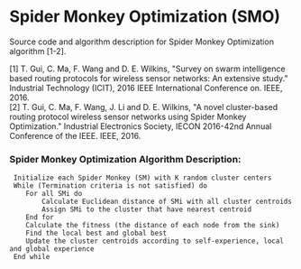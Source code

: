 # Spider Monkey Optimization (SMO)
Source code and algorithm description for Spider Monkey Optimization algorithm [1-2]. 

[1]	T. Gui, C. Ma, F. Wang and D. E. Wilkins, "Survey on swarm intelligence based routing protocols for wireless sensor networks: An extensive study." Industrial Technology (ICIT), 2016 IEEE International Conference on. IEEE, 2016. <br>
[2]	T. Gui, C. Ma, F. Wang, J. Li and D. E. Wilkins, "A novel cluster-based routing protocol wireless sensor networks using Spider Monkey Optimization." Industrial Electronics Society, IECON 2016-42nd Annual Conference of the IEEE. IEEE, 2016.


### Spider Monkey Optimization Algorithm Description:
```
 Initialize each Spider Monkey (SM) with K random cluster centers 
 While (Termination criteria is not satisfied) do
	For all SMi do
		Calculate Euclidean distance of SMi with all cluster centroids 
		Assign SMi to the cluster that have nearest centroid
	End for
	Calculate the fitness (the distance of each node from the sink)
	Find the local best and global best
	Update the cluster centroids according to self-experience, local and global experience
 End while
```

